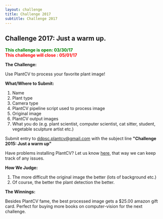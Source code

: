 ```yaml
---
layout: challenge
title: Challenge 2017
subtitle: Challenge 2017
---
```

## Challenge 2017: Just a warm up.

<font color='green'><b>This challenge is open: 03/30/17</b></font><br>
<font color='red'><b>This challenge will close : 05/01/17</b></font>

**The Challenge:**

Use PlantCV to process your favorite plant image!

**What/Where to Submit:**  

1. Name
2. Plant type
3. Camera type
4. PlantCV pipeline script used to process image
5. Original image
6. PlantCV output images
7. What you do (e.g. plant scientist, computer scientist, cat sitter, student, vegetable sculpture artist etc.)

Submit entry to <a href="mailto:ddpsc.plantcv@gmail.com">ddpsc.plantcv@gmail.com</a> with the subject line **"Challenge 2015: Just a warm up"**

Have problems installing PlantCV? Let us know [here](https://github.com/danforthcenter/plantcv/issues), that way we can keep track of any issues.

**How We Judge:**

1. The more difficult the original image the better (lots of background etc.)
2. Of course, the better the plant detection the better.

**The Winnings:**

Besides PlantCV fame, the best processed image gets a $25.00 amazon gift card. Perfect for buying more books on computer-vision for the next challenge.